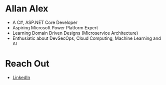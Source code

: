 # Allan Alex

- A C#, ASP.NET Core Developer
- Aspiring Microsoft Power Platform Expert
- Learning Domain Driven Designs (Microservice Architecture)
- Enthusiatic about DevSecOps, Cloud Computing, Machine Learning and AI
# Reach Out
- [LinkedIn](https://www.linkedin.com/in/allan-o-alex-46348214a/)

<!---
allanOAlex/allanOAlex is a ✨ special ✨ repository because its `README.md` (this file) appears on your GitHub profile.
You can click the Preview link to take a look at your changes.
--->
